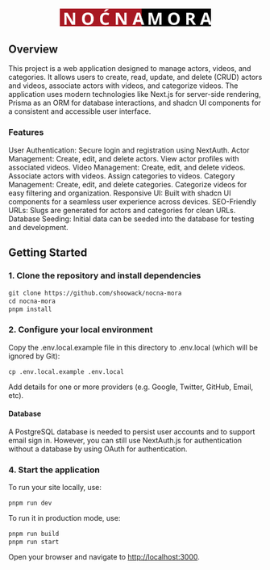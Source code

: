 <p align="center">
   <br/>
   <img width="300px" src="./public/nocna-mora-logo.svg" />
</p>

## Overview

This project is a web application designed to manage actors, videos, and categories. It allows users to create, read, update, and delete (CRUD) actors and videos, associate actors with videos, and categorize videos. The application uses modern technologies like Next.js for server-side rendering, Prisma as an ORM for database interactions, and shadcn UI components for a consistent and accessible user interface.

### Features

User Authentication: Secure login and registration using NextAuth.
Actor Management:
Create, edit, and delete actors.
View actor profiles with associated videos.
Video Management:
Create, edit, and delete videos.
Associate actors with videos.
Assign categories to videos.
Category Management:
Create, edit, and delete categories.
Categorize videos for easy filtering and organization.
Responsive UI: Built with shadcn UI components for a seamless user experience across devices.
SEO-Friendly URLs: Slugs are generated for actors and categories for clean URLs.
Database Seeding: Initial data can be seeded into the database for testing and development.

## Getting Started

### 1. Clone the repository and install dependencies

```
git clone https://github.com/shoowack/nocna-mora
cd nocna-mora
pnpm install
```

### 2. Configure your local environment

Copy the .env.local.example file in this directory to .env.local (which will be ignored by Git):

```
cp .env.local.example .env.local
```

Add details for one or more providers (e.g. Google, Twitter, GitHub, Email, etc).

#### Database

A PostgreSQL database is needed to persist user accounts and to support email sign in. However, you can still use NextAuth.js for authentication without a database by using OAuth for authentication.

### 4. Start the application

To run your site locally, use:

```
pnpm run dev
```

To run it in production mode, use:

```
pnpm run build
pnpm run start
```

Open your browser and navigate to <http://localhost:3000>.
